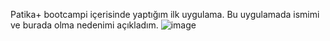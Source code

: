 Patika+ bootcampi içerisinde yaptığım ilk uygulama. Bu uygulamada ismimi ve burada olma nedenimi açıkladım.
![image](https://github.com/user-attachments/assets/2a4dab50-dd25-478a-8a26-b0ff7b03c9b8)
